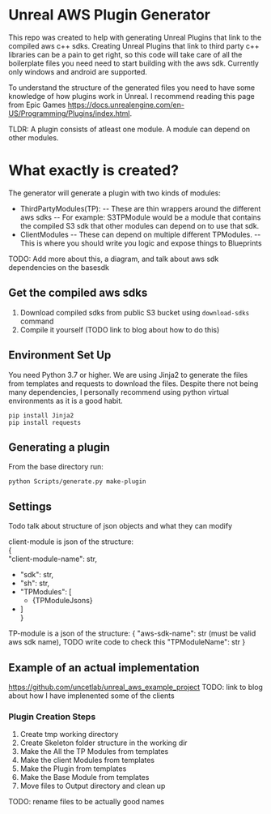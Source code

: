 # Unreal AWS Plugin Generator 
This repo was created to help with generating Unreal Plugins that link to the compiled aws c++ sdks. Creating Unreal Plugins that link to third party c++ libraries can be a pain to get right, so this code will take care of all the boilerplate files you need need to start building with the aws sdk. Currently only windows and android are supported. 

To understand the structure of the generated files you need to have some knowledge of how plugins work in Unreal. I recommend reading this page from Epic Games https://docs.unrealengine.com/en-US/Programming/Plugins/index.html. 

TLDR:
A plugin consists of atleast one module. A module can depend on other modules.


# What exactly is created?
The generator will generate a plugin with two kinds of modules: 
- ThirdPartyModules(TP):
    -- These are thin wrappers around the different aws sdks
    -- For example: S3TPModule would be a module that contains the compiled S3 sdk that other modules can depend on to use that sdk. 
- ClientModules
    -- These can depend on multiple different TPModules.
    -- This is where you should write you logic and expose things to Blueprints

TODO: Add more about this, a diagram, and talk about aws sdk dependencies on the basesdk 


## Get the compiled aws sdks
1. Download compiled sdks from public S3 bucket using ```download-sdks``` command 
2. Compile it yourself (TODO link to blog about how to do this)


## Environment Set Up
You need Python 3.7 or higher.
We are using Jinja2 to generate the files from templates and requests to download the files. Despite there not being many dependencies, I personally recommend using python virtual environments as it is a good habit. 

```pip install Jinja2```  
```pip install requests```

## Generating a plugin
From the base directory run:

```python Scripts/generate.py make-plugin```


## Settings
Todo talk about structure of json objects and what they can modify

client-module is json of the structure:  
{  
  "client-module-name": str,  
  * "sdk": str,  
  * "sh": str,  
  * "TPModules": [  
    * {TPModuleJsons}  
  * ]  
}  

TP-module is a json of the structure:
{
    "aws-sdk-name": str (must be valid aws sdk name), TODO write code to check this
    "TPModuleName": str
}

## Example of an actual implementation 
https://github.com/uncetlab/unreal_aws_example_project
TODO: link to blog about how I have implenented some of the clients


### Plugin Creation Steps 
1. Create tmp working directory
2. Create Skeleton folder structure in the working dir
3. Make the All the TP Modules from templates
4. Make the client Modules from templates
5. Make the Plugin from templates 
6. Make the Base Module from templates
7. Move files to Output directory and clean up 

TODO: rename files to be actually good names





